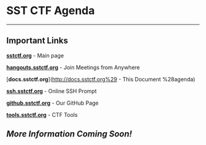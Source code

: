 # SST CTF Agenda

---

## Important Links

[**sstctf.org**](http://sstctf.org) - Main page

[**hangouts.sstctf.org**](http://hangouts.sstctf.org) - Join Meetings from Anywhere

[**docs.sstctf.org**](http://docs.sstctf.org%29 - This Document %28agenda\)

[**ssh.sstctf.org**](http://ssh.sstctf.org) - Online SSH Prompt

[**github.sstctf.org**](http://github.sstctf.org) - Our GitHub Page

[**tools.sstctf.org**](http://tools.sstctf.org) - CTF Tools

## 

## 

## _More Information Coming Soon!_



